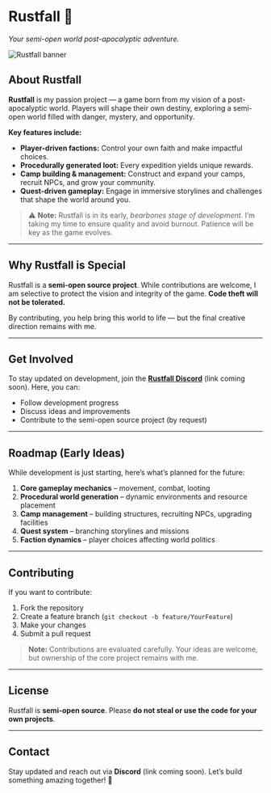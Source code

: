 
# Rustfall 🌄


*Your semi-open world post-apocalyptic adventure.*

![Rustfall banner](https://i.ibb.co/8DmX1R46/Rustfall-banner.jpg)



## About Rustfall

**Rustfall** is my passion project — a game born from my vision of a post-apocalyptic world. Players will shape their own destiny, exploring a semi-open world filled with danger, mystery, and opportunity.  

**Key features include:**  

- **Player-driven factions:** Control your own faith and make impactful choices.  
- **Procedurally generated loot:** Every expedition yields unique rewards.  
- **Camp building & management:** Construct and expand your camps, recruit NPCs, and grow your community.  
- **Quest-driven gameplay:** Engage in immersive storylines and challenges that shape the world around you.  

> ⚠️ **Note:** Rustfall is in its early, *bearbones stage of development*. I’m taking my time to ensure quality and avoid burnout. Patience will be key as the game evolves.

---

## Why Rustfall is Special

Rustfall is a **semi-open source project**. While contributions are welcome, I am selective to protect the vision and integrity of the game. **Code theft will not be tolerated.**  

By contributing, you help bring this world to life — but the final creative direction remains with me.

---

## Get Involved

To stay updated on development, join the **[Rustfall Discord](#)** (link coming soon). Here, you can:  

- Follow development progress  
- Discuss ideas and improvements  
- Contribute to the semi-open source project (by request)  

---

## Roadmap (Early Ideas)

While development is just starting, here’s what’s planned for the future:  

1. **Core gameplay mechanics** – movement, combat, looting  
2. **Procedural world generation** – dynamic environments and resource placement  
3. **Camp management** – building structures, recruiting NPCs, upgrading facilities  
4. **Quest system** – branching storylines and missions  
5. **Faction dynamics** – player choices affecting world politics  

---

## Contributing

If you want to contribute:  

1. Fork the repository  
2. Create a feature branch (`git checkout -b feature/YourFeature`)  
3. Make your changes  
4. Submit a pull request  

> **Note:** Contributions are evaluated carefully. Your ideas are welcome, but ownership of the core project remains with me.

---

## License

Rustfall is **semi-open source**. Please **do not steal or use the code for your own projects**.  

---

## Contact

Stay updated and reach out via **Discord** (link coming soon). Let’s build something amazing together! 🚀
